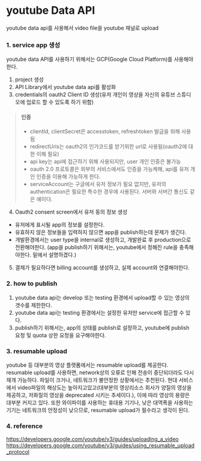 # youtube Data API
youtube data api를 사용해서 video file을 youtube 채널로 upload

### 1. service app 생성
youtube data API를 사용하기 위해서는 GCP(Google Cloud Platform)를 사용해야한다.
1. project 생성
2. API Library에서 youtube data api를 활성화
3. credentials의 oauth2 Client ID 생성(유저 개인이 영상을 자신의 유튜브 스튜디오에 업로드 할 수 있도록 하기 위함)
> #### 인증
> - clientId, clientSecret은 accesstoken, refreshtoken 발급을 위해 사용됨
> - redirectUris는 oauth2의 인가코드를 받기위한 url로 사용됨(oauth2에 대한 이해 필요)
> - api key는 api에 접근하기 위해 사용되지만, user 개인 인증은 불가능
> - oauth 2.0 프로토콜은 외부의 서비스에서도 인증을 가능케해, api를 유저 개인 인증을 이용해 가능하게 한다.
> - serviceAccount는 구글에서 유저 정보가 필요 없지만, 유저의 authentication은 필요한 특수한 경우에 사용된다. 서버와 서버간 통신도 같은 예이다.
4. Oauth2 consent screen에서 유저 동의 정보 생성
- 유저에게 표시될 app의 정보를 설정한다.
- 유효하지 않은 정보들을 입력하지 않으면 app을 publish하는데 문제가 생긴다.
- 개발환경에서는 user type을 internal로 생성하고, 개발완료 후 production으로 전환해야한다.
(app을 publish하기 위해서는, youtube에서 정해진 rule을 충족해야한다. 밑에서 설명하겠다.)
5. 결제가 필요하다면 billing account를 생성하고, 실제 account와 연결해야한다.


### 2. how to publish
1. youtube data api는 develop 또는 testing 환경에서 upload할 수 있는 영상의 갯수를 제한한다.
2. youtube data api는 testing 환경에서는 설정한 유저만 service에 접근할 수 있다.
3. publish하기 위해서는, app의 상태를 publish로 설정하고, youtube에 publish 요청 및 quota 상한 요청을 요구해야한다.

### 3. resumable upload
youtube 등 대부분의 영상 플랫폼에서는 resumable upload를 제공한다. resumable upload를 사용하면, network상의 오류로 인해 전송이 중단되더라도 다시 재개 가능하다.
파일이 크거나, 네트워크가 불안정한 상황에서는 추천된다. 현대 서비스에서 video파일의 해상도는 높아지고있고(대부분의 영상리소스 회사가 양질의 영상을 제공하고, 저화질의 영상을 deprecated 시키는 추세이다.), 이에 따라 영상의 용량은 대부분 커지고 있다.
또한 와이파이를 사용하는 휴대용 기기나, 낮은 대역폭을 사용하는 기기는 네트워크의 안정성이 낮으므로, resumable upload가 필수라고 생각이 된다.


### 4. reference
https://developers.google.com/youtube/v3/guides/uploading_a_video
https://developers.google.com/youtube/v3/guides/using_resumable_upload_protocol
